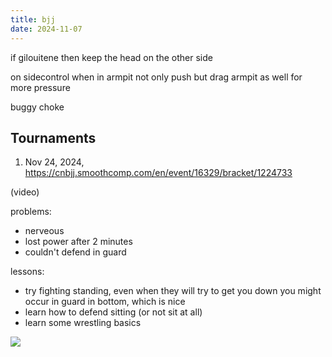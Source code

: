 ```yaml
---
title: bjj
date: 2024-11-07
---
```


if gilouitene then keep the head on the other side

on sidecontrol when in armpit not only push but drag armpit as well for more pressure

buggy choke

## Tournaments

1. Nov 24, 2024, https://cnbjj.smoothcomp.com/en/event/16329/bracket/1224733

(video)

problems:

- nerveous
- lost power after 2 minutes
- couldn't defend in guard

lessons:

- try fighting standing, even when they will try to get you down you might occur in guard in bottom, which is nice
- learn how to defend sitting (or not sit at all)
- learn some wrestling basics

![](./images/bjj.svg)
